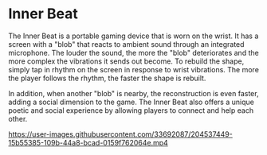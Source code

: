 # Inner Beat

The Inner Beat is a portable gaming device that is worn on the wrist. It has a screen with a "blob" that reacts to ambient sound through an integrated microphone. The louder the sound, the more the "blob" deteriorates and the more complex the vibrations it sends out become. To rebuild the shape, simply tap in rhythm on the screen in response to wrist vibrations. The more the player follows the rhythm, the faster the shape is rebuilt.

In addition, when another "blob" is nearby, the reconstruction is even faster, adding a social dimension to the game. The Inner Beat also offers a unique poetic and social experience by allowing players to connect and help each other.

https://user-images.githubusercontent.com/33692087/204537449-15b55385-109b-44a8-bcad-0159f762064e.mp4
